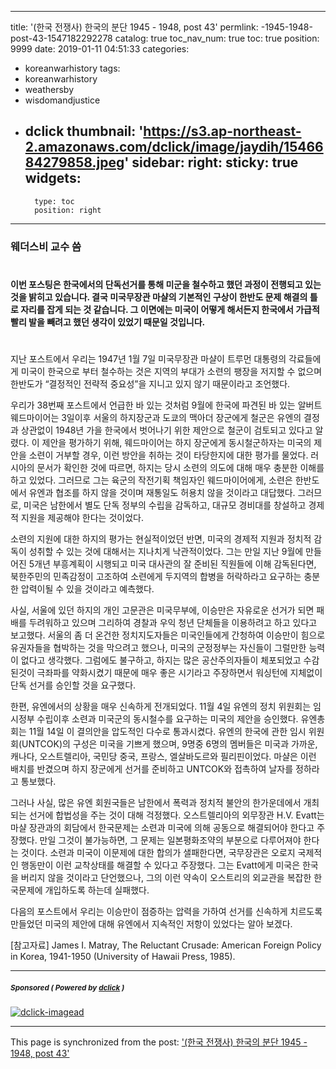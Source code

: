 
---
title: '(한국 전쟁사) 한국의 분단 1945 - 1948, post 43'
permlink: -1945-1948-post-43-1547182292278
catalog: true
toc_nav_num: true
toc: true
position: 9999
date: 2019-01-11 04:51:33
categories:
- koreanwarhistory
tags:
- koreanwarhistory
- weathersby
- wisdomandjustice
- dclick
thumbnail: 'https://s3.ap-northeast-2.amazonaws.com/dclick/image/jaydih/1546684279858.jpeg'
sidebar:
    right:
        sticky: true
widgets:
    -
        type: toc
        position: right
---


### 웨더스비 교수 씀

#
#### 이번 포스팅은 한국에서의 단독선거를 통해 미군을 철수하고 했던 과정이 전행되고 있는 것을 밝히고 있습니다. 결국 미국무장관 마샬의 기본적인 구상이 한반도 문제 해결의 틀로 자리를 잡게 되는 것 같습니다. 그 이면에는 미국이 어떻게 해서든지 한국에서 가급적 빨리 발을 빼려고 했던 생각이 있었기 때문일 것입니다. 

###
#

지난 포스트에서 우리는 1947년 1월 7일 미국무장관 마샬이 트루먼 대통령의 각료들에게 미국이 한국으로 부터 철수하는 것은 지역의 부대가 소련의 팽장을 저지할 수 없으며 한반도가 “결정적인 전략적 중요성”을 지니고 있지 않기 때문이라고 조언했다. 

우리가 38번째 포스트에서 언급한 바 있는 것처럼 9월에 한국에 파견된 바 있는 알버트 웨드마이어는 3일이후 서울의 하지장군과 도쿄의 맥아더 장군에게 철군은 유엔의 결정과 상관없이 1948년 가을 한국에서 벗어나기 위한 제안으로 철군이 검토되고 있다고 알렸다. 이 제안을 평가하기 위해, 웨드마이어는 하지 장군에게 동시철군하자는 미국의 제안을 소련이 거부할 경우, 이런 방안을 취하는 것이 타당한지에 대한 평가를 물었다. 러시아의 문서가 확인한 것에 따르면, 하지는 당시 소련의 의도에 대해 매우 충분한 이해를 하고 있었다. 그러므로 그는 육군의 작전기획 책임자인 웨드마이어에게, 소련은 한반도에서 유엔과 협조를 하지 않을 것이며 재통일도 허용치 않을 것이라고 대답했다. 그러므로, 미국은 남한에서 별도 단독 정부의 수립을 감독하고, 대규모 경비대를 창설하고 경제적 지원을 제공해야 한다는 것이었다. 

소련의 지원에 대한 하지의 평가는 현실적이었던 반면, 미국의 경제적 지원과 정치적 감독이 성취할 수 있는 것에 대해서는 지나치게 낙관적이었다. 그는 만일 지난 9월에 만들어진 5개년 부흥계획이 시행되고 미국 대사관의 잘 준비된 직원들에 이해 감독된다면, 북한주민의 민족감정이 고조하여 소련에게 두지역의 합병을 허락하라고 요구하는 충분한 압력이될 수 있을 것이라고 예측했다. 

사실, 서울에 있던 하지의 개인 고문관은 미국무부에, 이승만은 자유로운 선거가 되면 패배를 두려워하고 있으며 그리하여 경찰과 우익 청년 단체들을 이용하려고 하고 있다고 보고했다. 서울의 좀 더 온건한 정치지도자들은 미국인들에게 간청하여 이승만이 힘으로 유권자들을 협박하는 것을 막으려고 했으나, 미국의 군정정부는 자신들이 그럴만한 능력이 없다고 생각했다. 그럼에도 불구하고, 하지는 많은 공산주의자들이 체포되었고 수감된것이 극좌파를 약화시켰기 때문에 매우 좋은 시기라고 주장하면서 워싱턴에 지체없이 단독 선거를 승인할 것을 요구했다. 

한편, 유엔에서의 상황을 매우 신속하게 전개되었다. 11월 4일 유엔의 정치 위원회는 임시정부 수립이후 소련과 미국군의 동시철수를 요구하는 미국의 제안을 승인했다. 유엔총회는 11월 14일 이 결의안을 압도적인 다수로 통과시켰다. 유엔의 한국에 관한 임시 위원회(UNTCOK)의 구성은 미국을 기쁘게 했으며, 9명중 6명의 멤버들은 미국과 가까운, 캐나다, 오스트렐리아, 국민당 중국, 프랑스, 엘살바도르와 필리핀이었다. 마샬은 이런 배치를 반겼으며 하지 장군에게 선거를 준비하고 UNTCOK와 접촉하여 날자를 정하라고 통보했다. 

그러나 사실, 많은 유엔 회원국들은 남한에서 폭력과 정치적 불안의 한가운데에서 개최되는 선거에 합법성을 주는 것이 대해 걱정했다. 오스트렐리아의 외무장관 H.V. Evatt는 마샬 장관과의 회담에서 한국문제는 소련과 미국에 의해 공동으로 해결되어야 한다고 주장했다. 만일 그것이 불가능하면, 그 문제는 일본평화조약의 부분으로 다루어져야 한다는 것이다. 소련과 미국이 이문제에 대한 합의가 샐패한다면, 국무장관은 오로지 국제적인 행동만이 이런 교착상태를 해결할 수 있다고 주장했다. 그는 Evatt에게 미국은 한국을 버리지 않을 것이라고 단언했으나, 그의 이런 약속이 오스트리의 외교관을 복잡한 한국문제에 개입하도록 하는데 실패했다. 

다음의 포스트에서 우리는 이승만이 점증하는 압력을 가하여 선거를 신속하게 치르도록 만들었던  미국의 제안에 대해 유엔에서 지속적인 저항이 있었다는 알아 보겠다. 

[참고자료]
James I. Matray, The Reluctant Crusade: American Foreign Policy in Korea, 1941-1950 (University of Hawaii Press, 1985).


---

#####  <sub> **Sponsored ( Powered by [dclick](https://www.dclick.io) )** </sub>
[![dclick-imagead](https://s3.ap-northeast-2.amazonaws.com/dclick/image/jaydih/1546684279858.jpeg)](https://api.dclick.io/v1/c?x=eyJhbGciOiJIUzI1NiIsInR5cCI6IkpXVCJ9.eyJjIjoid2lzZG9tYW5kanVzdGljZSIsInMiOiItMTk0NS0xOTQ4LXBvc3QtNDMtMTU0NzE4MjI5MjI3OCIsImEiOlsiaS0xMjUiXSwidXJsIjoiaHR0cHM6Ly9zdGVlbWl0LmNvbS9rci9AamF5ZGloL2ZlYXQtczJzLXNoYXJlMnN0ZWVtIiwiaWF0IjoxNTQ3MTgyMjkyLCJleHAiOjE4NjI1NDIyOTJ9.MzU3Ijv0umDenr1AzbH1D03svFZkTwxviy4_mVKn_lQ)

- - -

This page is synchronized from the post: ['(한국 전쟁사) 한국의 분단 1945 - 1948, post 43'](https://steemit.com/@wisdomandjustice/-1945-1948-post-43-1547182292278)
